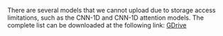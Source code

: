 There are several models that we cannot upload due to storage access limitations, such as the CNN-1D and CNN-1D attention models. The complete list can be downloaded at the following link: [GDrive](https://drive.google.com/file/d/10mAUjfoWXDWWIodcx659nO18oWMRPBh7/view?usp=drive_link)
